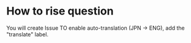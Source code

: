 # How to rise question

You will create Issue
TO enable auto-translation (JPN -> ENG), add the "translate" label.
